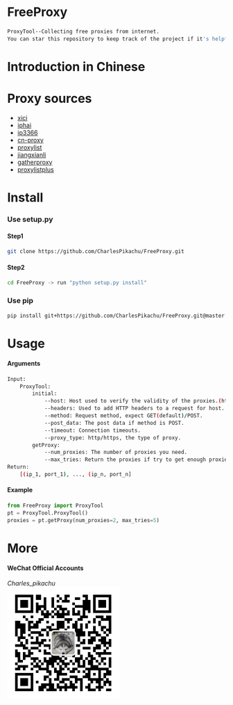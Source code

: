 # FreeProxy
```sh
ProxyTool--Collecting free proxies from internet.
You can star this repository to keep track of the project if it's helpful for you, thank you for your support.
```

# Introduction in Chinese


# Proxy sources
- [xici](http://www.xicidaili.com/)
- [iphai](http://www.iphai.com/free/ng)
- [ip3366](http://www.ip3366.net/free/)
- [cn-proxy](https://cn-proxy.com/)
- [proxylist](https://proxy-list.org/english/index.php)
- [jiangxianli](http://ip.jiangxianli.com/?page=1)
- [gatherproxy](http://www.gatherproxy.com/zh/)
- [proxylistplus](https://list.proxylistplus.com/Fresh-HTTP-Proxy-List-1)

# Install
### Use setup.py
#### Step1
```sh
git clone https://github.com/CharlesPikachu/FreeProxy.git
```
#### Step2
```sh
cd FreeProxy -> run "python setup.py install"
```
### Use pip
```sh
pip install git+https://github.com/CharlesPikachu/FreeProxy.git@master
```

# Usage
#### Arguments
```sh
Input:
	ProxyTool:
		initial:
			--host: Host used to verify the validity of the proxies.(http://www.baidu.com/ by default)
			--headers: Used to add HTTP headers to a request for host.
			--method: Request method, expect GET(default)/POST.
			--post_data: The post data if method is POST.
			--timeout: Connection timeouts.
			--proxy_type: http/https, the type of proxy.
		getProxy:
			--num_proxies: The number of proxies you need.
			--max_tries: Return the proxies if try to get enough proxies more max_tries times.
Return:
	[(ip_1, port_1), ..., (ip_n, port_n]
```
#### Example
```python
from FreeProxy import ProxyTool
pt = ProxyTool.ProxyTool()
proxies = pt.getProxy(num_proxies=2, max_tries=5)
```

# More
#### WeChat Official Accounts
*Charles_pikachu*  
![img](pikachu.jpg)